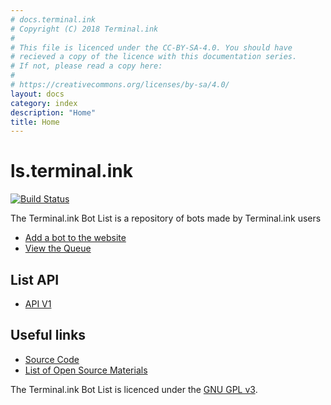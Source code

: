```yaml
---
# docs.terminal.ink
# Copyright (C) 2018 Terminal.ink
#
# This file is licenced under the CC-BY-SA-4.0. You should have
# recieved a copy of the licence with this documentation series.
# If not, please read a copy here:
#
# https://creativecommons.org/licenses/by-sa/4.0/
layout: docs
category: index
description: "Home"
title: Home
---
```


# ls.terminal.ink
[![Build Status](https://travis-ci.org/Terminal/ls.terminal.ink.svg?branch=master)](https://travis-ci.org/Terminal/ls.terminal.ink)

The Terminal.ink Bot List is a repository of bots made by Terminal.ink users

- [Add a bot to the website](https://ls.terminal.ink/bot/add)
- [View the Queue](https://ls.terminal.ink/list/queue)

## List API
- [API V1](v1)

## Useful links

- [Source Code](https://github.com/Terminal/ls.terminal.ink)
- [List of Open Source Materials](opensource)

The Terminal.ink Bot List is licenced under the [GNU GPL v3](https://www.gnu.org/licenses/gpl-3.0.en.html).
